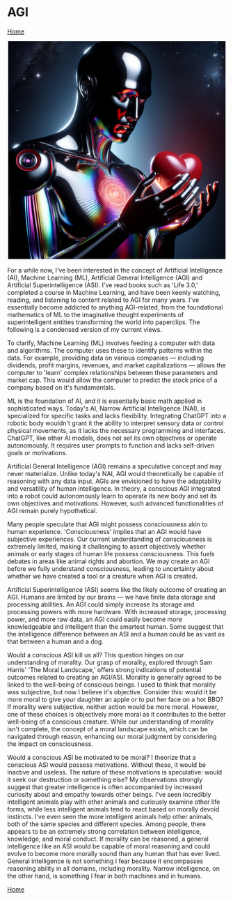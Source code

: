 # AGI

[Home](../../index.md)

<p align="center">
<img src="agi.png" width="500">
</p>

For a while now, I’ve been interested in the concept of Artificial Intelligence (AI), Machine Learning (ML), Artificial General Intelligence (AGI) and Artificial Superintelligence (ASI). I've read books such as 'Life 3.0,' completed a course in Machine Learning, and have been keenly watching, reading, and listening to content related to AGI for many years. I've essentially become addicted to anything AGI-related, from the foundational mathematics of ML to the imaginative thought experiments of superintelligent entities transforming the world into paperclips. The following is a condensed version of my current views.

To clarify, Machine Learning (ML) involves feeding a computer with data and algorithms. The computer uses these to identify patterns within the data. For example, providing data on various companies — including dividends, profit margins, revenues, and market capitalizations — allows the computer to 'learn' complex relationships between these parameters and market cap. This would allow the computer to predict the stock price of a company based on it's fundamentals.

ML is the foundation of AI, and it is essentially basic math applied in sophisticated ways. Today's AI, Narrow Artificial Intelligence (NAI), is specialized for specific tasks and lacks flexibility. Integrating ChatGPT into a robotic body wouldn't grant it the ability to interpret sensory data or control physical movements, as it lacks the necessary programming and interfaces. ChatGPT, like other AI models, does not set its own objectives or operate autonomously. It requires user prompts to function and lacks self-driven goals or motivations.

Artificial General Intelligence (AGI) remains a speculative concept and may never materialize. Unlike today's NAI, AGI would theoretically be capable of reasoning with any data input. AGIs are envisioned to have the adaptability and versatility of human intelligence. In theory, a conscious AGI integrated into a robot could autonomously learn to operate its new body and set its own objectives and motivations. However, such advanced functionalities of AGI remain purely hypothetical.

Many people speculate that AGI might possess consciousness akin to human experience. 'Consciousness' implies that an AGI would have subjective experiences. Our current understanding of consciousness is extremely limited, making it challenging to assert objectively whether animals or early stages of human life possess consciousness. This fuels debates in areas like animal rights and abortion. We may create an AGI before we fully understand consciousness, leading to uncertainty about whether we have created a tool or a creature when AGI is created.

Artificial Superintelligence (ASI) seems like the likely outcome of creating an AGI. Humans are limited by our brains — we have finite data storage and processing abilities. An AGI could simply increase its storage and processing powers with more hardware. With increased storage, processing power, and more raw data, an AGI could easily become more knowledgeable and intelligent than the smartest human. Some suggest that the intelligence difference between an ASI and a human could be as vast as that between a human and a dog.

Would a conscious ASI kill us all? This question hinges on our understanding of morality. Our grasp of morality, explored through Sam Harris' 'The Moral Landscape,' offers strong indications of potential outcomes related to creating an AGI/ASI. Morality is generally agreed to be linked to the well-being of conscious beings. I used to think that morality was subjective, but now I believe it's objective. Consider this: would it be more moral to give your daughter an apple or to put her face on a hot BBQ? If morality were subjective, neither action would be more moral. However, one of these choices is objectively more moral as it contributes to the better well-being of a conscious creature. While our understanding of morality isn't complete, the concept of a moral landscape exists, which can be navigated through reason, enhancing our moral judgment by considering the impact on consciousness.

Would a conscious ASI be motivated to be moral? I theorize that a conscious ASI would possess motivations. Without these, it would be inactive and useless. The nature of these motivations is speculative: would it seek our destruction or something else? My observations strongly suggest that greater intelligence is often accompanied by increased curiosity about and empathy towards other beings. I've seen incredibly intelligent animals play with other animals and curiously examine other life forms, while less intelligent animals tend to react based on morally devoid instincts. I've even seen the more intelligent animals help other animals, both of the same species and different species. Among people, there appears to be an extremely strong correlation between intelligence, knowledge, and moral conduct. If morality can be reasoned, a general intelligence like an ASI would be capable of moral reasoning and could evolve to become more morally sound than any human that has ever lived. General intelligence is not something I fear because it encompasses reasoning ability in all domains, including morality. Narrow intelligence, on the other hand, is something I fear in both machines and in humans.


[Home](../../index.md)